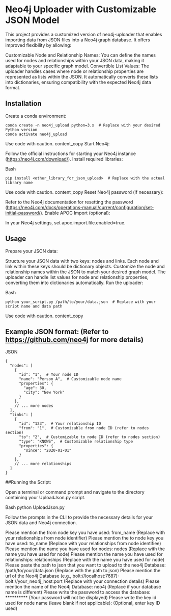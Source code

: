# Neo4j Uploader with Customizable JSON Model

This project provides a customized version of neo4j-uploader that enables importing data from JSON files into a Neo4j graph database. It offers improved flexibility by allowing:

Customizable Node and Relationship Names: You can define the names used for nodes and relationships within your JSON data, making it adaptable to your specific graph model.
Convertible List Values: The uploader handles cases where node or relationship properties are represented as lists within the JSON. It automatically converts these lists into dictionaries, ensuring compatibility with the expected Neo4j data format.
## Installation

Create a conda environment:

```
conda create -n neo4j_upload python=3.x  # Replace with your desired Python version
conda activate neo4j_upload
```
Use code with caution.
content_copy
Start Neo4j:

Follow the official instructions for starting your Neo4j instance (https://neo4j.com/download/).
Install required libraries:

Bash
```pip install graph-core neo4j  # Replace with specific graph and neo4j library versions if needed
pip install <other_library_for_json_upload>  # Replace with the actual library name
```
Use code with caution.
content_copy
Reset Neo4j password (if necessary):

Refer to the Neo4j documentation for resetting the password (https://neo4j.com/docs/operations-manual/current/configuration/set-initial-password/).
Enable APOC Import (optional):

In your Neo4j settings, set apoc.import.file.enabled=true.
## Usage

Prepare your JSON data:

Structure your JSON data with two keys: nodes and links.
Each node and link within these keys should be dictionary objects.
Customize the node and relationship names within the JSON to match your desired graph model.
The uploader can handle list values for node and relationship properties, converting them into dictionaries automatically.
Run the uploader:

Bash
```
python your_script.py /path/to/your/data.json  # Replace with your script name and data path
```
Use code with caution.
content_copy
## Example JSON format: (Refer to https://github.com/neo4j for more details)

JSON
```
{
  "nodes": [
    {
      "id": "1",  # Your node ID
      "name": "Person A",  # Customizable node name
      "properties": {
        "age": 30,
        "city": "New York"
      }
    },
    // ... more nodes
  ],
  "links": [
    {
      "id": "123",  # Your relationship ID
      "from": "1",  # Customizable from node ID (refer to nodes section)
      "to": "2",  # Customizable to node ID (refer to nodes section)
      "type": "KNOWS",  # Customizable relationship type
      "properties": {
        "since": "2020-01-01"
      }
    },
    // ... more relationships
  ]
}
```

##Running the Script:

Open a terminal or command prompt and navigate to the directory containing your UploadJson.py script.

Bash
python UploadJson.py

Follow the prompts in the CLI to provide the necessary details for your JSON data and Neo4j connection.

Please mention the from node key you have used: from_name  (Replace with your relationships from node identifier)
Please mention the to node key you have used: to_name  (Replace with your relationships from node identifiee)
Please mention the name you have used for nodes: nodes  (Replace with the name you have used for node)
Please mention the name you have used for relationships: relationships  (Replace with the name you have used for node)
Please paste the path to json that you want to upload to the neo4j Database: /path/to/your/data.json  (Replace with the path to json)
Please mention the url of the Neo4j Database (e.g., bolt://localhost:7687): bolt://your_neo4j_host:port  (Replace with your connection details)
Please mention the name of the Neo4j Database: neo4j  (Replace if your database name is different)
Please write the password to access the database: **********  (Your password will not be displayed)
Please write the key id used for node name (leave blank if not applicable):  (Optional, enter key ID used)
